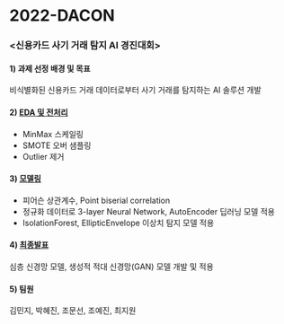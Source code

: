 # 2022-DACON

### <신용카드 사기 거래 탐지 AI 경진대회>

#### 1) 과제 선정 배경 및 목표

비식별화된 신용카드 거래 데이터로부터 사기 거래를 탐지하는 AI 솔루션 개발

#### 2) [EDA 및 전처리](https://colab.research.google.com/drive/1c62a-kTqowd1wE4FaSLMIaV1Xxy69rCH?usp=sharing)

- MinMax 스케일링
- SMOTE 오버 샘플링
- Outlier 제거

#### 3) [모델링](https://colab.research.google.com/drive/1FyZtWM74aIfLvI0V6SZrLpyi2m08Wf8r?usp=sharing)

- 피어슨 상관계수, Point biserial correlation
- 정규화 데이터로 3-layer Neural Network, AutoEncoder 딥러닝 모델 적용
- IsolationForest, EllipticEnvelope 이상치 탐지 모델 적용

#### 4) [최종발표](https://colab.research.google.com/drive/1LaHurz6fOYHfIPHjSBWbIpzyVfa5rTdl?usp=sharing)

심층 신경망 모델, 생성적 적대 신경망(GAN) 모델 개발 및 적용

#### 5) 팀원
김민지, 박혜진, 조문선, 조예진, 최지원
